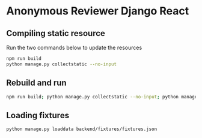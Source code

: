 # Anonymous Reviewer Django React

## Compiling static resource

Run the two commands below to update the resources

```bash
npm run build
python manage.py collectstatic --no-input
```

## Rebuild and run

```bash
npm run build; python manage.py collectstatic --no-input; python manage.py runserver
```

## Loading fixtures

```
python manage.py loaddata backend/fixtures/fixtures.json
```